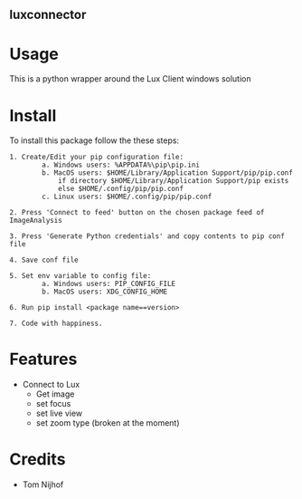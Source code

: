 luxconnector
-----

# Usage
This is a python wrapper around the Lux Client windows solution

# Install
To install this package follow the these steps:

    1. Create/Edit your pip configuration file:
            a. Windows users: %APPDATA%\pip\pip.ini
            b. MacOS users: $HOME/Library/Application Support/pip/pip.conf 
                if directory $HOME/Library/Application Support/pip exists 
                else $HOME/.config/pip/pip.conf
            c. Linux users: $HOME/.config/pip/pip.conf
    
    2. Press 'Connect to feed' button on the chosen package feed of ImageAnalysis

    3. Press 'Generate Python credentials' and copy contents to pip conf file

    4. Save conf file

    5. Set env variable to config file:
            a. Windows users: PIP_CONFIG_FILE
            b. MacOS users: XDG_CONFIG_HOME

    6. Run pip install <package name==version>

    7. Code with happiness.

    

# Features

* Connect to Lux
  * Get image
  * set focus
  * set live view
  * set zoom type (broken at the moment)

# Credits

- Tom Nijhof
